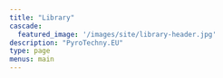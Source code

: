 ```yaml
---
title: "Library"
cascade:
  featured_image: '/images/site/library-header.jpg'
description: "PyroTechny.EU"
type: page 
menus: main
---
```


